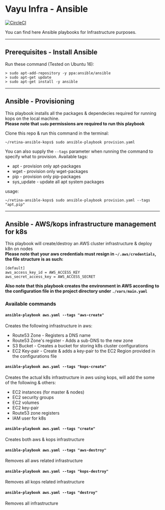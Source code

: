 # Vayu Infra - Ansible

[![CircleCI](https://circleci.com/gh/vayuadm/vayu-ansible-infra.svg?style=svg)](https://circleci.com/gh/vayuadm/vayu-ansible-infra)

You can find here Ansible playbooks for Infrastructure purposes.

---
## Prerequisites - Install Ansible

Run these command (Tested on Ubuntu 16):

```shell
> sudo apt-add-repository -y ppa:ansible/ansible
> sudo apt-get update
> sudo apt-get install -y ansible
```
---
## Ansible - Provisioning
This playbook installs all the packages & dependecies required for running kops on the local machine.
<BR />
**Please note that `sudo` permissions are required to run this playbook**

Clone this repo & run this command in the terminal:
```shell
~/retina-ansible-kops$ sudo ansible-playbook provision.yaml
```
You can also supply the `--tags` parameter when running the command to specify what to provision.
Available tags:
* apt - provision only apt-packages
* wget - provision only wget-packages
* pip - provision only pip-packages
* sys_update - update all apt system packages

usage: 
```shell
~/retina-ansible-kops$ sudo ansible-playbook provision.yaml --tags "apt,pip"
```

---
## Ansible - AWS/kops infrastructure management for k8s
This playbook will create/destroy an AWS cluster infrastructure & deploy k8n on nodes
<BR />
**Please note that your aws credentials must resign in `~/.aws/credentials`, the file structure is as such:**
```aws
[default]
aws_access_key_id = AWS_ACCESS_KEY
aws_secret_access_key = AWS_ACCESS_SECRET
```

**Also note that this playbook creates the environment in AWS according to the configuration file in the project directory under `./vars/main.yaml`**

### Available commands ###
#### `ansible-playbook aws.yaml --tags "aws-create"` ####
Creates the following infrastructure in aws:
* Route53 Zone - Registers a DNS name
* Route53 Zone's register - Adds a sub-DNS to the new zone
* S3 Bucket - Creates a bucket for storing k8s cluster configurations
* EC2 Key-pair - Create & adds a key-pair to the EC2 Region provided in the configurations file

#### `ansible-playbook aws.yaml --tags "kops-create"` ####
Creates the actual k8s infrastructure in aws using kops, will add the some of the following & others:
* EC2 instances (for master & nodes)
* EC2 security groups
* EC2 volumes
* EC2 key-pair
* Route53 zone registers
* IAM user for k8s

#### `ansible-playbook aws.yaml --tags "create"` ####
Creates both aws & kops infrastructure

#### `ansible-playbook aws.yaml --tags "aws-destroy"` ####
Removes all aws related infrastructure
#### `ansible-playbook aws.yaml --tags "kops-destroy"` ####
Removes all kops related infrastructure
#### `ansible-playbook aws.yaml --tags "destroy"` ####
Removes all infrastructure
